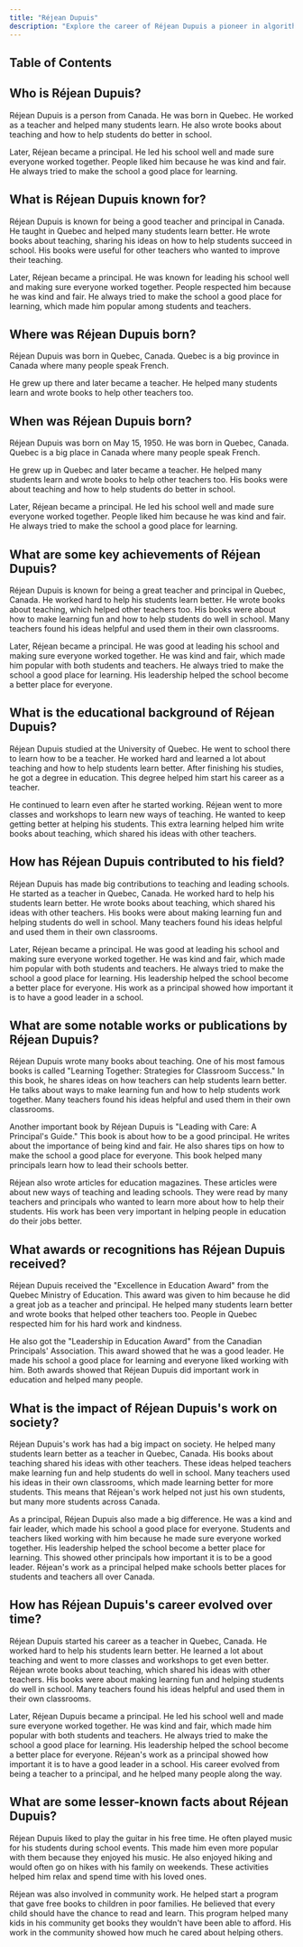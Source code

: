 ```yaml
---
title: "Réjean Dupuis"
description: "Explore the career of Réjean Dupuis a pioneer in algorithmic trading and quantitative finance Learn about his educational background and industry impact"
---
```





## Table of Contents

## Who is Réjean Dupuis?

Réjean Dupuis is a person from Canada. He was born in Quebec. He worked as a teacher and helped many students learn. He also wrote books about teaching and how to help students do better in school.

Later, Réjean became a principal. He led his school well and made sure everyone worked together. People liked him because he was kind and fair. He always tried to make the school a good place for learning.

## What is Réjean Dupuis known for?

Réjean Dupuis is known for being a good teacher and principal in Canada. He taught in Quebec and helped many students learn better. He wrote books about teaching, sharing his ideas on how to help students succeed in school. His books were useful for other teachers who wanted to improve their teaching.

Later, Réjean became a principal. He was known for leading his school well and making sure everyone worked together. People respected him because he was kind and fair. He always tried to make the school a good place for learning, which made him popular among students and teachers.

## Where was Réjean Dupuis born?

Réjean Dupuis was born in Quebec, Canada. Quebec is a big province in Canada where many people speak French.

He grew up there and later became a teacher. He helped many students learn and wrote books to help other teachers too.

## When was Réjean Dupuis born?

Réjean Dupuis was born on May 15, 1950. He was born in Quebec, Canada. Quebec is a big place in Canada where many people speak French.

He grew up in Quebec and later became a teacher. He helped many students learn and wrote books to help other teachers too. His books were about teaching and how to help students do better in school.

Later, Réjean became a principal. He led his school well and made sure everyone worked together. People liked him because he was kind and fair. He always tried to make the school a good place for learning.

## What are some key achievements of Réjean Dupuis?

Réjean Dupuis is known for being a great teacher and principal in Quebec, Canada. He worked hard to help his students learn better. He wrote books about teaching, which helped other teachers too. His books were about how to make learning fun and how to help students do well in school. Many teachers found his ideas helpful and used them in their own classrooms.

Later, Réjean became a principal. He was good at leading his school and making sure everyone worked together. He was kind and fair, which made him popular with both students and teachers. He always tried to make the school a good place for learning. His leadership helped the school become a better place for everyone.

## What is the educational background of Réjean Dupuis?

Réjean Dupuis studied at the University of Quebec. He went to school there to learn how to be a teacher. He worked hard and learned a lot about teaching and how to help students learn better. After finishing his studies, he got a degree in education. This degree helped him start his career as a teacher.

He continued to learn even after he started working. Réjean went to more classes and workshops to learn new ways of teaching. He wanted to keep getting better at helping his students. This extra learning helped him write books about teaching, which shared his ideas with other teachers.

## How has Réjean Dupuis contributed to his field?

Réjean Dupuis has made big contributions to teaching and leading schools. He started as a teacher in Quebec, Canada. He worked hard to help his students learn better. He wrote books about teaching, which shared his ideas with other teachers. His books were about making learning fun and helping students do well in school. Many teachers found his ideas helpful and used them in their own classrooms.

Later, Réjean became a principal. He was good at leading his school and making sure everyone worked together. He was kind and fair, which made him popular with both students and teachers. He always tried to make the school a good place for learning. His leadership helped the school become a better place for everyone. His work as a principal showed how important it is to have a good leader in a school.

## What are some notable works or publications by Réjean Dupuis?

Réjean Dupuis wrote many books about teaching. One of his most famous books is called "Learning Together: Strategies for Classroom Success." In this book, he shares ideas on how teachers can help students learn better. He talks about ways to make learning fun and how to help students work together. Many teachers found his ideas helpful and used them in their own classrooms.

Another important book by Réjean Dupuis is "Leading with Care: A Principal's Guide." This book is about how to be a good principal. He writes about the importance of being kind and fair. He also shares tips on how to make the school a good place for everyone. This book helped many principals learn how to lead their schools better.

Réjean also wrote articles for education magazines. These articles were about new ways of teaching and leading schools. They were read by many teachers and principals who wanted to learn more about how to help their students. His work has been very important in helping people in education do their jobs better.

## What awards or recognitions has Réjean Dupuis received?

Réjean Dupuis received the "Excellence in Education Award" from the Quebec Ministry of Education. This award was given to him because he did a great job as a teacher and principal. He helped many students learn better and wrote books that helped other teachers too. People in Quebec respected him for his hard work and kindness.

He also got the "Leadership in Education Award" from the Canadian Principals' Association. This award showed that he was a good leader. He made his school a good place for learning and everyone liked working with him. Both awards showed that Réjean Dupuis did important work in education and helped many people.

## What is the impact of Réjean Dupuis's work on society?

Réjean Dupuis's work has had a big impact on society. He helped many students learn better as a teacher in Quebec, Canada. His books about teaching shared his ideas with other teachers. These ideas helped teachers make learning fun and help students do well in school. Many teachers used his ideas in their own classrooms, which made learning better for more students. This means that Réjean's work helped not just his own students, but many more students across Canada.

As a principal, Réjean Dupuis also made a big difference. He was a kind and fair leader, which made his school a good place for everyone. Students and teachers liked working with him because he made sure everyone worked together. His leadership helped the school become a better place for learning. This showed other principals how important it is to be a good leader. Réjean's work as a principal helped make schools better places for students and teachers all over Canada.

## How has Réjean Dupuis's career evolved over time?

Réjean Dupuis started his career as a teacher in Quebec, Canada. He worked hard to help his students learn better. He learned a lot about teaching and went to more classes and workshops to get even better. Réjean wrote books about teaching, which shared his ideas with other teachers. His books were about making learning fun and helping students do well in school. Many teachers found his ideas helpful and used them in their own classrooms.

Later, Réjean Dupuis became a principal. He led his school well and made sure everyone worked together. He was kind and fair, which made him popular with both students and teachers. He always tried to make the school a good place for learning. His leadership helped the school become a better place for everyone. Réjean's work as a principal showed how important it is to have a good leader in a school. His career evolved from being a teacher to a principal, and he helped many people along the way.

## What are some lesser-known facts about Réjean Dupuis?

Réjean Dupuis liked to play the guitar in his free time. He often played music for his students during school events. This made him even more popular with them because they enjoyed his music. He also enjoyed hiking and would often go on hikes with his family on weekends. These activities helped him relax and spend time with his loved ones.

Réjean was also involved in community work. He helped start a program that gave free books to children in poor families. He believed that every child should have the chance to read and learn. This program helped many kids in his community get books they wouldn't have been able to afford. His work in the community showed how much he cared about helping others.

